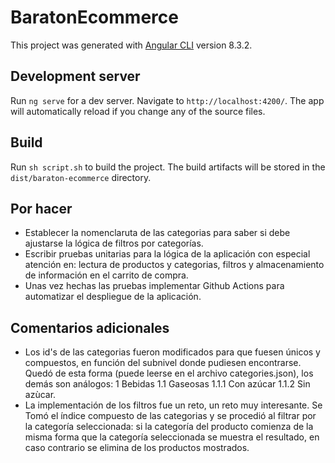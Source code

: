 # BaratonEcommerce

This project was generated with [Angular CLI](https://github.com/angular/angular-cli) version 8.3.2.

## Development server

Run `ng serve` for a dev server. Navigate to `http://localhost:4200/`. The app will automatically reload if you change any of the source files.

## Build

Run `sh script.sh` to build the project. The build artifacts will be stored in the `dist/baraton-ecommerce` directory.

## Por hacer
- Establecer la nomenclaruta de las categorias para saber si debe ajustarse la lógica de filtros por categorías.
- Escribir pruebas unitarias para la lógica de la aplicación con especial atención en: lectura de productos y categorias, filtros y almacenamiento de información en el carrito de compra.
- Unas vez hechas las pruebas implementar Github Actions para automatizar el despliegue de la aplicación.

## Comentarios adicionales

- Los id's de las categorias fueron modificados para que fuesen únicos y compuestos, en función del subnivel donde pudiesen encontrarse. Quedó de esta forma (puede leerse en el archivo categories.json), los demás son análogos: 
  1 Bebidas
    1.1 Gaseosas
      1.1.1 Con azúcar
      1.1.2 Sin azùcar.
- La implementación de los filtros fue un reto, un reto muy interesante. Se Tomó el índice compuesto de las categorias y se procedió al filtrar por la categoría seleccionada: si la categoría del producto comienza de la misma forma que la categoría seleccionada se muestra el resultado, en caso contrario se elimina de los productos mostrados.
